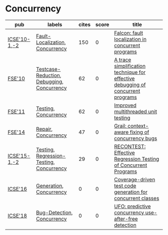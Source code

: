 # Concurrency

|pub|labels|cites|score|title|
|---|------|-----|-----|-----|
|[ICSE'10-1](https://dblp.org/db/conf/icse/icse2010-1.html),[-2](ICSE'10)|[Fault-Localization](Fault-Localization.md), [Concurrency](Concurrency.md)|150|0|[Falcon: fault localization in concurrent programs](https://scholar.google.com/scholar?q=Falcon%3A+fault+localization+in+concurrent+programs)|
|[FSE'10](https://dblp.org/db/conf/sigsoft/fse2010.html)|[Testcase-Reduction](Testcase-Reduction.md), [Debugging](Debugging.md), [Concurrency](Concurrency.md)|62|0|[A trace simplification technique for effective debugging of concurrent programs](https://scholar.google.com/scholar?q=A+trace+simplification+technique+for+effective+debugging+of+concurrent+programs)|
|[FSE'11](https://dblp.org/db/conf/sigsoft/fse2011.html)|[Testing](Testing.md), [Concurrency](Concurrency.md)|62|0|[Improved multithreaded unit testing](https://scholar.google.com/scholar?q=Improved+multithreaded+unit+testing)|
|[FSE'14](https://dblp.org/db/conf/sigsoft/fse2014.html)|[Repair](Repair.md), [Concurrency](Concurrency.md)|47|0|[Grail: context-aware fixing of concurrency bugs](https://scholar.google.com/scholar?q=Grail%3A+context-aware+fixing+of+concurrency+bugs)|
|[ICSE'15-1](https://dblp.org/db/conf/icse/icse2015-1.html),[-2](ICSE'15)|[Testing](Testing.md), [Regression-Testing](Regression-Testing.md), [Concurrency](Concurrency.md)|29|0|[RECONTEST: Effective Regression Testing of Concurrent Programs](https://scholar.google.com/scholar?q=RECONTEST%3A+Effective+Regression+Testing+of+Concurrent+Programs)|
|[ICSE'16](https://dblp.org/db/conf/icse/icse2016.html)|[Generation](Generation.md), [Concurrency](Concurrency.md)|0|0|[Coverage-driven test code generation for concurrent classes](https://scholar.google.com/scholar?q=Coverage-driven+test+code+generation+for+concurrent+classes)|
|[ICSE'18](https://dblp.org/db/conf/icse/icse2018.html)|[Bug-Detection](Bug-Detection.md), [Concurrency](Concurrency.md)|0|0|[UFO: predictive concurrency use-after-free detection](https://scholar.google.com/scholar?q=UFO%3A+predictive+concurrency+use-after-free+detection)|
